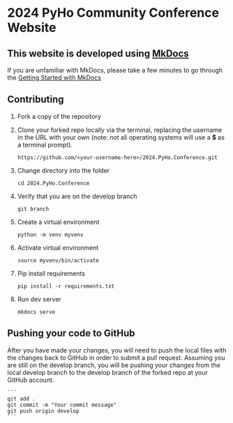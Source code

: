 # 2024 PyHo  Community Conference Website

## This website is developed using [MkDocs](https://www.mkdocs.org/)

If you are unfamiliar with MkDocs, please take a few minutes to go through the [Getting Started with MkDocs](https://www.mkdocs.org/getting-started/)

## Contributing

1. Fork a copy of the repository

2. Clone your forked repo locally via the terminal, replacing the username in the URL with your own (note: not all operating systems will use a **$** as a terminal prompt).

    ```
    https://github.com/<your-username-here>/2024.PyHo.Conference.git
    ```

3. Change directory into the folder

    ```
    cd 2024.PyHo.Conference
    ```

4. Verify that you are on the develop branch

    ```
    git branch
    ```

5. Create a virtual environment

    ```
    python -m venv myvenv
    ```

6. Activate virtual environment

    ```
    source myvenv/bin/activate
    ```

7. Pip install requirements

    ```
    pip install -r requirements.txt
    ```

8. Run dev server

    ```
    mkdocs serve
    ```

## Pushing your code to GitHub

After you have made your changes, you will need to push the local files with the changes back to GitHub in order to submit a pull request. Assuming you are still on the develop branch, you will be pushing your changes from the local develop branch to the develop branch of the forked repo at your GitHub account.

    ```
    git add .
    git commit -m "Your commit message"
    git push origin develop
    ```
